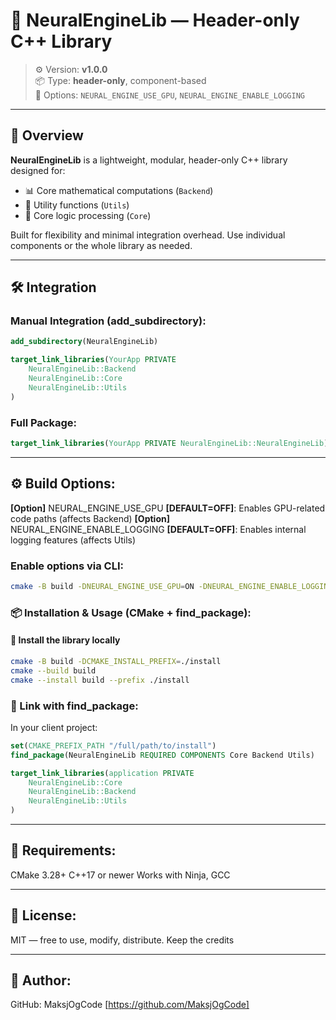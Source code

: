 # 🧠 NeuralEngineLib — Header-only C++ Library

> ⚙️ Version: **v1.0.0**  
> 📦 Type: **header-only**, component-based  
> 🧩 Options: `NEURAL_ENGINE_USE_GPU`, `NEURAL_ENGINE_ENABLE_LOGGING`

---

## 🚀 Overview

**NeuralEngineLib** is a lightweight, modular, header-only C++ library designed for:

- 📊 Core mathematical computations (`Backend`)
- 🔧 Utility functions (`Utils`)
- 🧠 Core logic processing (`Core`)

Built for flexibility and minimal integration overhead. Use individual components or the whole library as needed.

---

## 🛠️ Integration

### Manual Integration (add_subdirectory):

```cmake
add_subdirectory(NeuralEngineLib)

target_link_libraries(YourApp PRIVATE
    NeuralEngineLib::Backend
    NeuralEngineLib::Core
    NeuralEngineLib::Utils
)
```
### Full Package:

```cmake
target_link_libraries(YourApp PRIVATE NeuralEngineLib::NeuralEngineLib)
```

---

## ⚙️ Build Options:
**[Option]** NEURAL_ENGINE_USE_GPU **[DEFAULT=OFF]**: Enables GPU-related code paths (affects Backend)
**[Option]** NEURAL_ENGINE_ENABLE_LOGGING **[DEFAULT=OFF]**: Enables internal logging features (affects Utils)

### Enable options via CLI:
```bash
cmake -B build -DNEURAL_ENGINE_USE_GPU=ON -DNEURAL_ENGINE_ENABLE_LOGGING=ON
```

### 📦 Installation & Usage (CMake + find_package):
#### 🔧 Install the library locally
```bash
cmake -B build -DCMAKE_INSTALL_PREFIX=./install
cmake --build build
cmake --install build --prefix ./install
```

### 🔌 Link with find_package:
In your client project:
```cmake
set(CMAKE_PREFIX_PATH "/full/path/to/install")
find_package(NeuralEngineLib REQUIRED COMPONENTS Core Backend Utils)

target_link_libraries(application PRIVATE
    NeuralEngineLib::Core
    NeuralEngineLib::Backend
    NeuralEngineLib::Utils 
)
```

---

## 🔧 Requirements:
CMake 3.28+
C++17 or newer
Works with Ninja, GCC

---

## 📄 License:
MIT — free to use, modify, distribute. Keep the credits 

---

## 👤 Author:
GitHub: MaksjOgCode [https://github.com/MaksjOgCode]
